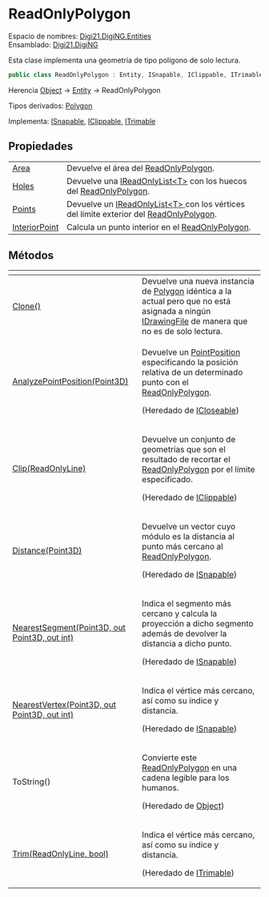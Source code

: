 # ReadOnlyPolygon

Espacio de nombres: [Digi21.DigiNG.Entities](../)  
Ensamblado: [Digi21.DigiNG](../../)

Esta clase implementa una geometría de tipo polígono de solo lectura.

```csharp
public class ReadOnlyPolygon : Entity, ISnapable, IClippable, ITrimable
```

Herencia [Object](https://docs.microsoft.com/en-us/dotnet/api/system.object?view=net-5.0) → [Entity](../entity/) → ReadOnlyPolygon

Tipos derivados: [Polygon](../polygon/)

Implementa: [ISnapable](../isnapable/), [IClippable](../iclippable/), [ITrimable](../itrimmable/)

## Propiedades

|  |  |
| :--- | :--- |
| [Area](propiedades/area.md) | Devuelve el área del [ReadOnlyPolygon](./). |
| [Holes](propiedades/holes.md) | Devuelve una [IReadOnlyList&lt;T&gt;](https://docs.microsoft.com/en-us/dotnet/api/system.collections.generic.ireadonlylist-1?view=net-5.0) con los huecos del [ReadOnlyPolygon](./). |
| [Points](propiedades/points.md) | Devuelve un [IReadOnlyList&lt;T&gt; ](https://docs.microsoft.com/en-us/dotnet/api/system.collections.generic.ireadonlylist-1?view=net-5.0)con los vértices del límite exterior del [ReadOnlyPolygon](./). |
| [InteriorPoint](propiedades/interiorpoint.md) | Calcula un punto interior en el [ReadOnlyPolygon](./). |

## Métodos

<table>
  <thead>
    <tr>
      <th style="text-align:left"></th>
      <th style="text-align:left"></th>
    </tr>
  </thead>
  <tbody>
    <tr>
      <td style="text-align:left"><a href="metodos/clone.md">Clone()</a>
      </td>
      <td style="text-align:left">Devuelve una nueva instancia de <a href="../polygon/">Polygon</a> id&#xE9;ntica
        a la actual pero que no est&#xE1; asignada a ning&#xFA;n <a href="../../digi21.diging.io/idrawingfile/">IDrawingFile</a> de
        manera que no es de solo lectura.</td>
    </tr>
    <tr>
      <td style="text-align:left"><a href="../icloseable/metodos/analyzepointposition.md">AnalyzePointPosition(Point3D)</a>
      </td>
      <td style="text-align:left">
        <p>Devuelve un <a href="../pointposition.md">PointPosition </a>especificando
          la posici&#xF3;n relativa de un determinado punto con el <a href="./">ReadOnlyPolygon</a>.</p>
        <p>(Heredado de <a href="../icloseable/">ICloseable</a>)</p>
      </td>
    </tr>
    <tr>
      <td style="text-align:left"><a href="../iclippable/metodos/clip.md">Clip(ReadOnlyLine)</a>
      </td>
      <td style="text-align:left">
        <p>Devuelve un conjunto de geometr&#xED;as que son el resultado de recortar
          el <a href="./">ReadOnlyPolygon</a> por el l&#xED;mite especificado.</p>
        <p>(Heredado de <a href="../iclippable/">IClippable</a>)</p>
      </td>
    </tr>
    <tr>
      <td style="text-align:left"><a href="../isnapable/metodos/distance.md">Distance(Point3D)</a>
      </td>
      <td style="text-align:left">
        <p>Devuelve un vector cuyo m&#xF3;dulo es la distancia al punto m&#xE1;s
          cercano al <a href="./">ReadOnlyPolygon</a>.</p>
        <p>(Heredado de <a href="../isnapable/">ISnapable</a>)</p>
      </td>
    </tr>
    <tr>
      <td style="text-align:left"><a href="../isnapable/metodos/nearestsegment.md">NearestSegment(Point3D, out Point3D, out int)</a>
      </td>
      <td style="text-align:left">
        <p>Indica el segmento m&#xE1;s cercano y calcula la proyecci&#xF3;n a dicho
          segmento adem&#xE1;s de devolver la distancia a dicho punto.</p>
        <p>(Heredado de <a href="../isnapable/">ISnapable</a>)</p>
      </td>
    </tr>
    <tr>
      <td style="text-align:left"><a href="../isnapable/metodos/nearestvertex.md">NearestVertex(Point3D, out Point3D, out int)</a>
      </td>
      <td style="text-align:left">
        <p>Indica el v&#xE9;rtice m&#xE1;s cercano, as&#xED; como su &#xED;ndice
          y distancia.</p>
        <p>(Heredado de <a href="../isnapable/">ISnapable</a>)</p>
      </td>
    </tr>
    <tr>
      <td style="text-align:left">ToString()</td>
      <td style="text-align:left">
        <p>Convierte este <a href="./">ReadOnlyPolygon</a> en una cadena legible para
          los humanos.</p>
        <p>(Heredado de <a href="https://docs.microsoft.com/en-us/dotnet/api/system.object?view=net-5.0">Object</a>)</p>
      </td>
    </tr>
    <tr>
      <td style="text-align:left"><a href="../itrimmable/metodos/trim.md">Trim(ReadOnlyLine, bool)</a>
      </td>
      <td style="text-align:left">
        <p>Indica el v&#xE9;rtice m&#xE1;s cercano, as&#xED; como su &#xED;ndice
          y distancia.</p>
        <p>(Heredado de <a href="../itrimmable/">ITrimable</a>)</p>
      </td>
    </tr>
  </tbody>
</table>

